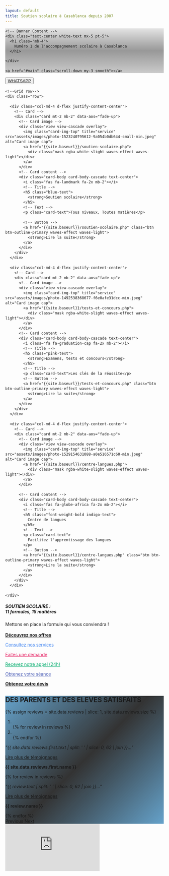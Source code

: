 ```yaml
---
layout: default
title: Soutien scolaire à Casablanca depuis 2007
---
```

<!-- Banner -->
<div class="view" id="banner" style="background-image: linear-gradient(rgba(0,0,0,0.1), rgba(0,0,0,0.4), rgba(0,0,0,0.2)), url('assets/images/photo-1523050854058-8df90110c9f1-min.jpeg');">

  <!-- Mask & flexbox options-->
  <div class="mask rgba-black-light d-flex justify-content-center align-items-center">

    <!-- Banner Content -->
    <div class="text-center white-text mx-5 pt-5">
      <h1 class="mb-4">
        Numéro 1 de l'accompagnement scolaire à Casablanca
      </h1>
<!--       <a href="#main" class="btn btn-outline-white btn-lg smooth">
        Consultez nos services
      </a> -->
    </div>

    <a href="#main" class="scroll-down my-3 smooth"></a>

  </div>

</div>

<div class="cta d-lg-none d-flex justify-content-center">
  <div class="wrapper" data-aos="fade-up">
    <div class="close"><i class="fas fa-times-circle"></i></div>
    <button>
      <a target="_blank" href="https://wa.me/212606060101" class="text-white">
        <i class="fab fa-whatsapp"></i>
        WHATSAPP
      </a>
    </button>
  </div>
</div>

<!-- Content -->
<main id="main">
  <!--Section: Main info-->
  <section class="container pt-5 pb-5">

    <!--Grid row-->
    <div class="row">

      <div class="col-md-4 d-flex justify-content-center">
        <!-- Card -->
        <div class="card mt-2 mb-2" data-aos="fade-up">
          <!-- Card image -->
          <div class="view view-cascade overlay">
            <img class="card-img-top" title="service" src="assets/images/photo-1523240795612-9a054b0db644-small-min.jpeg" alt="Card image cap">
            <a href="{{site.baseurl}}/soutien-scolaire.php">
              <div class="mask rgba-white-slight waves-effect waves-light"></div>
            </a>
          </div>
          <!-- Card content -->
          <div class="card-body card-body-cascade text-center">
            <i class="fas fa-landmark fa-2x mb-2"></i>
            <!-- Title -->
            <h5 class="blue-text">
              <strong>Soutien scolaire</strong>
            </h5>
            <!-- Text -->
            <p class="card-text">Tous niveaux, Toutes matières</p>

            <!-- Button -->
            <a href="{{site.baseurl}}/soutien-scolaire.php" class="btn btn-outline-primary waves-effect waves-light">
              <strong>Lire la suite</strong>
            </a>
          </div>
        </div>
      </div>

      <div class="col-md-4 d-flex justify-content-center">
        <!-- Card -->
        <div class="card mt-2 mb-2" data-aos="fade-up">
          <!-- Card image -->
          <div class="view view-cascade overlay">
            <img class="card-img-top" title="service" src="assets/images/photo-1492538368677-f6e0afe31dcc-min.jpeg" alt="Card image cap">
            <a href="{{site.baseurl}}/tests-et-concours.php">
              <div class="mask rgba-white-slight waves-effect waves-light"></div>
            </a>
          </div>
          <!-- Card content -->
          <div class="card-body card-body-cascade text-center">
            <i class="fa fa-graduation-cap fa-2x mb-2"></i>
            <!-- Title -->
            <h5 class="pink-text">
              <strong>Examens, tests et concours</strong>
            </h5>
            <!-- Title -->
            <p class="card-text">Les clés de la réussite</p>
            <!-- Button -->
            <a href="{{site.baseurl}}/tests-et-concours.php" class="btn btn-outline-primary waves-effect waves-light">
              <strong>Lire la suite</strong>
            </a>
          </div>
        </div>
      </div>

      <div class="col-md-4 d-flex justify-content-center">
        <!-- Card -->
        <div class="card mt-2 mb-2" data-aos="fade-up">
          <!-- Card image -->
          <div class="view view-cascade overlay">
            <img class="card-img-top" title="service" src="assets/images/photo-1529154631088-a0e516571c60-min.jpeg" alt="Card image cap">
            <a href="{{site.baseurl}}/centre-langues.php">
              <div class="mask rgba-white-slight waves-effect waves-light"></div>
            </a>
          </div>

          <!-- Card content -->
          <div class="card-body card-body-cascade text-center">
            <i class="fas fa-globe-africa fa-2x mb-2"></i>
            <!-- Title -->
            <h5 class="font-weight-bold indigo-text">
              Centre de langues
            </h5>
            <!-- Text -->
            <p class="card-text">
              Facilitez l'apprentissage des langues
            </p>
            <!-- Button -->
            <a href="{{site.baseurl}}/centre-langues.php" class="btn btn-outline-primary waves-effect waves-light">
              <strong>Lire la suite</strong>
            </a>
          </div>
        </div>
      </div>

    </div>

  </section>

  <section class="py-5 primary-color">
    <div class="container offers" data-aos="fade-in">
      <div>
        <h5>
          <strong>
            SOUTIEN SCOLAIRE :
            <br class="rwd-break-478">11 formules, 15 matières
          </strong>
        </h5>
        <span>Mettons en place la formule qui vous conviendra !</span>
      </div>
      <br>
      <a href="{{site.baseurl}}/nosoffres.php" class="btn btn-white waves-effect waves-light">
        <strong>Découvrez nos offres</strong>
      </a>
    </div>
  </section>

  <!-- <section class="pt-5 pb-5 blue-grey lighten-5"> -->
  <section class="pt-5 mt-1 pb-5">
    <div class="container text-center my-2" data-aos="fade-up">
      <!-- <h1>LE <strong>PROCESSUS</strong></h1> -->
      <!-- <hr width="200px" class="mb-5"> -->
      <div class="row">
        <div class="col-md-3 col-sm-6 mb-4">
          <a href="{{site.baseurl}}/nosoffres.php" style="color: #4688F1;">
            <div class="processus pt-2">
              <i class="fas fa-th fa-4x mb-4"></i>
              <p class="text-muted">Consultez nos services</p>
            </div>
          </a>
        </div>
        <div class="col-md-3 col-sm-6 mb-4">
          <a href="{{site.baseurl}}/contactez-nous.php" style="color: #E62465;">
            <div class="processus pt-2">
              <i class="fas fa-desktop fa-4x mb-4"></i>
              <p class="text-muted">Faites une demande</p>
            </div>
          </a>
        </div>
        <div class="col-md-3 col-sm-6 mb-4">
          <a href="{{site.baseurl}}/contactez-nous.php" style="color: #00ab6c;">
            <div class="processus pt-2">
              <i class="fas fa-phone fa-4x mb-4"></i>
              <p class="text-muted">Recevez notre appel (24h)</p>
            </div>
          </a>
        </div>
        <div class="col-md-3 col-sm-6 mb-4">
          <a href="{{site.baseurl}}/contactez-nous.php" style="color: #4054B2;">
            <div class="processus pt-2">
              <i class="far fa-calendar fa-4x mb-4"></i>
              <p class="text-muted">Obtenez votre séance</p>
            </div>
          </a>
        </div>
      </div>
      <!-- Button -->
      <a href="{{site.baseurl}}/contactez-nous.php" class="btn btn-outline-primary waves-effect waves-light">
        <strong>Obtenez votre devis</strong>
      </a>
    </div>
  </section>

  <section class="reviews blue-grey lighten-5 text-center pt-5 pb-4" style="background-image: linear-gradient(-225deg, rgba(0,101,168,0.6), rgba(0,0,0,0.8), rgba(0,101,168,0.6)), url('assets/images/photo-1498079022511-d15614cb1c02-min.jpeg');">
    <div class="text-white" data-aos="zoom-in">
      <h2 class="mb-4">DES PARENTS ET DES ELEVES <strong>SATISFAITS</strong></h2>
      <!--Carousel Wrapper-->
      <div id="carousel-testimonies" class="carousel slide carousel-fade" data-ride="carousel">
        {% assign reviews = site.data.reviews | slice: 1, site.data.reviews.size %}
        <!--Indicators-->
        <ol class="carousel-indicators">
          <li data-target="#carousel-testimonies" data-slide-to="0" class="active"></li>
          {% for review in reviews %}
          <li data-target="#carousel-testimonies" data-slide-to="{{ review.id }}"></li>
          {% endfor %}
        </ol>
        <!--Slides-->
        <div class="carousel-inner pb-5" role="listbox">
          <div class="carousel-item active">
            <p class="testimonial">
              <em>
                "{{ site.data.reviews.first.text | split: ' ' | slice: 0, 62 | join }}..."
              </em>
            </p>
            <p>
              <a href="{{site.baseurl}}/temoignage.php">
                Lire plus de témoignages
              </a>
            </p>
            <p><strong>{{ site.data.reviews.first.name }}</strong></p>
          </div>
          {% for review in reviews %}
          <div class="carousel-item">
            <p class="testimonial">
              <em>
                "{{ review.text | split: ' ' | slice: 0, 62 | join }}..."
              </em>
            </p>
            <p>
              <a href="{{site.baseurl}}/temoignage.php">
                Lire plus de témoignages
              </a>
            </p>
            <p><strong>{{ review.name }}</strong></p>
          </div>
          {% endfor %}
        </div>
      </div>
      <a class="carousel-control-prev" href="#carousel-testimonies" role="button" data-slide="prev">
        <span class="carousel-control-prev-icon" aria-hidden="true"></span>
        <span class="sr-only">Previous</span>
      </a>
      <a class="carousel-control-next" href="#carousel-testimonies" role="button" data-slide="next">
        <span class="carousel-control-next-icon" aria-hidden="true"></span>
        <span class="sr-only">Next</span>
      </a>
    </div>
  </section>

  <!--Google map-->
  <div class="col-sm-10 offset-sm-1 col-md-8 offset-md-2 col-lg-6 offset-lg-3 my-5" data-aos="fade-up">
    <div id="map-container-google-1" class="z-depth-1-half map-container">
      <iframe src="https://maps.google.com/maps?q=51, avenue Hassan Souktani, Quartier Gautier, 20060, Casablanca Maroc&t=&z=13&ie=UTF8&iwloc=&output=embed" frameborder="0"
        style="border:0" allowfullscreen></iframe>
    </div>
  </div>

</main>
